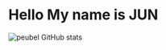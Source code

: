 <h1>Hello My name is JUN</h1>



![peubel GitHub stats](https://github-readme-stats.vercel.app/api?username=peubel&show_icons=true&theme=radical) 



